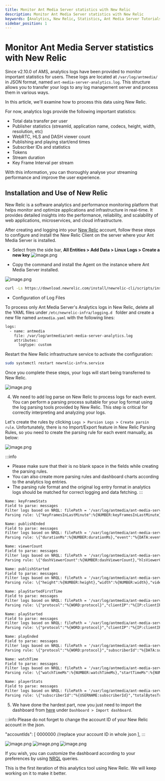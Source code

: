 ```yaml
---
title: Monitor Ant Media Server statistics with New Relic
description: Monitor Ant Media Server statistics with New Relic
keywords: [Analytics, New Relic, Statistics, Ant Media Server Tutorials]
sidebar_position: 1
---
```


# Monitor Ant Media Server statistics with New Relic

Since v2.10.0 of AMS, analytics logs have been provided to monitor important statistics for users. These logs are located at `/var/log/antmedia/` in JSON format, named `ant-media-server-analytics.log`. This structure allows you to transfer your logs to any log management server and process them in various ways. 

In this article, we'll examine how to process this data using New Relic. 

For now, analytics logs provide the following important statistics:

* Total data transfer per user
* Publisher statistics (streamId, application name, codecs, height, width, resolution, etc)
* WebRTC, HLS and DASH viewer count
* Publishing and playing start/end times
* Subscriber IDs and statistics
* Tokens
* Stream duration
* Key Frame Interval per stream

With this information, you can thoroughly analyse your streaming performance and improve the user experience.

## Installation and Use of New Relic

New Relic is a software analytics and performance monitoring platform that helps monitor and optimize applications and infrastructure in real-time. It provides detailed insights into the performance, reliability, and scalability of web applications, microservices, and cloud infrastructure.

After creating and logging into your [New Relic](https://newrelic.com/) account, follow these steps to configure and install the New Relic Client on the server where your Ant Media Server is installed.

- Select from the side bar, **All Entities > Add Data > Linux Logs > Create a new key**
 ![image.png](@site/static/img/analytics/antmedia-analytics-new-relic-1.png)

- Copy the command and install the Agent on the instance where Ant Media Server installed.

![image.png](@site/static/img/analytics/antmedia-analytics-new-relic-2.png)

 ```bash
curl -Ls https://download.newrelic.com/install/newrelic-cli/scripts/install.sh | bash && sudo NEW_RELIC_API_KEY=NRAK-************YI91R NEW_RELIC_ACCOUNT_ID=44799 NEW_RELIC_REGION=EU /usr/local/bin/newrelic install -y
```

- Configuration of Log Files

To process only Ant Media Server's Analytics logs in New Relic, delete all the YAML files under `/etc/newrelic-infra/logging.d ` folder and create a new file named `antmedia.yaml` with the following lines:

```bash
logs:
  - name: antmedia
    file: /var/log/antmedia/ant-media-server-analytics.log
    attributes:
      logtype: custom
```

Restart the New Relic infrastructure service to activate the configuration:

```bash
sudo systemctl restart newrelic-infra.service
```

Once you complete these steps, your logs will start being transferred to New Relic.

![image.png](@site/static/img/analytics/antmedia-analytics-new-relic-3.png)


4. We need to add log parse on New Relic to process logs for each event. You can perform a parsing process suitable for your log format using the log parsing tools provided by New Relic. This step is critical for correctly interpreting and analyzing your logs.

Let's create the rules by clicking `Logs > Parsion Logs > Create parsin rule`. Unfortunately, there is no Import/Export feature in New Relic Parsing Rules, so you need to create the parsing rule for each event manually, as below:

![image.png](@site/static/img/analytics/antmedia-analytics-new-relic-4.png)

:::info
- Please make sure that their is no blank space in the fields while creating the parsing rules.
- You can also create more parsing rules and dashboard charts according to the analytics log entries.
- The parsing rule format and the original log entry format in analytics logs should be matched for correct logging and data fetching.
:::

```html
Name: keyFrameStats
Field to parse: messages
Filter logs based on NRQL: filePath = '/var/log/antmedia/ant-media-server-analytics.log'
Parsing rule: \{"keyFramesInLastMinute":%{NUMBER:keyFramesInLastMinute},"keyFrameIntervalMs":%{NUMBER:keyFrameIntervalMs},"event":"%{DATA:event}","timeMs":%{NUMBER:timeMs},"app":"%{DATA:app}","streamId":"%{DATA:streamId}","logSource":"%{DATA:logSource}"\}

Name: publishEnded
Field to parse: messages
Filter logs based on NRQL: filePath = '/var/log/antmedia/ant-media-server-analytics.log'
Parsing rule: \{"durationMs":%{NUMBER:durationMs},"event":"%{DATA:event}","timeMs":%{NUMBER:timeMs},"app":"%{DATA:app}","streamId":"%{DATA:streamId}","logSource":"%{DATA:logSource}"\}

Name: viewerCount
Field to parse: messages
Filter logs based on NRQL: filePath = '/var/log/antmedia/ant-media-server-analytics.log'
Parsing rule: \{"dashViewerCount":%{NUMBER:dashViewerCount},"hlsViewerCount":%{NUMBER:hlsViewerCount},"webRTCViewerCount":%{NUMBER:webRTCViewerCount},"event":"%{DATA:event}","timeMs":%{NUMBER:timeMs},"app":"%{DATA:app}","streamId":"%{DATA:streamId}","logSource":"%{DATA:logSource}"\}

Name: publishStarted
Field to parse: messages
Filter logs based on NRQL: filePath = '/var/log/antmedia/ant-media-server-analytics.log'
Parsing rule: \{"height":%{NUMBER:height},"width":%{NUMBER:width},"videoCodec":"%{DATA:videoCodec}","audioCodec":"%{DATA:audioCodec}","protocol":"%{WORD:protocol}","event":"%{DATA:event}","timeMs":%{NUMBER:timeMs},"app":"%{DATA:app}","streamId":"%{DATA:streamId}","logSource":"%{DATA:logSource}"\}

Name: playStartedFirstTime
Field to parse: messages
Filter logs based on NRQL: filePath = '/var/log/antmedia/ant-media-server-analytics.log'
Parsing rule: \{"protocol":"%{WORD:protocol}","clientIP":"%{IP:clientIP}","subscriberId":"%{DATA:subscriberId}","event":"%{DATA:event}","timeMs":%{NUMBER:timeMs},"app":"%{DATA:app}","streamId":"%{DATA:streamId}","logSource":"%{DATA:logSource}"\}

Name: playStarted
Field to parse: messages
Filter logs based on NRQL: filePath = '/var/log/antmedia/ant-media-server-analytics.log'
Parsing rule: \{"protocol":"%{WORD:protocol}","clientIP":"%{IP:clientIP}","subscriberId":"%{DATA:subscriberId}","event":"%{DATA:event}","timeMs":%{NUMBER:timeMs},"app":"%{DATA:app}","streamId":"%{DATA:streamId}","logSource":"%{DATA:logSource}"\}

Name: playEnded
Field to parse: messages
Filter logs based on NRQL: filePath = '/var/log/antmedia/ant-media-server-analytics.log'
Parsing rule: \{"protocol":"%{WORD:protocol}","subscriberId":"%{DATA:subscriberId}","event":"%{DATA:event}","timeMs":%{NUMBER:timeMs},"app":"%{DATA:app}","streamId":"%{DATA:streamId}","logSource":"%{DATA:logSource}"\}

Name: watchTime
Field to parse: messages
Filter logs based on NRQL: filePath = '/var/log/antmedia/ant-media-server-analytics.log'
Parsing rule: \{"watchTimeMs":%{NUMBER:watchTimeMs},"startTimeMs":%{NUMBER:startTimeMs},"protocol":"%{WORD:protocol}","clientIP":"%{IP:clientIP}","subscriberId":"%{DATA:subscriberId}","event":"%{DATA:event}","timeMs":%{NUMBER:timeMs},"app":"%{DATA:app}","streamId":"%{DATA:streamId}","logSource":"%{DATA:logSource}"\}

Name: playerStats
Field to parse: messages
Filter logs based on NRQL: filePath = '/var/log/antmedia/ant-media-server-analytics.log'
Parsing rule: \{"subscriberId":"%{USERNAME:subscriberId}","totalBytesTransferred":%{INT:totalBytesTransferred},"byteTransferred":%{INT:byteTransferred},"event":"%{WORD:event}","timeMs":%{NUMBER:timeMs},"app":"%{WORD:app}","streamId":"%{USERNAME:streamId}","logSource":"%{WORD:logSource}"\}
```

5. We have done the hardest part, now you just need to import the dashboard from [here](https://raw.githubusercontent.com/ant-media/Scripts/master/monitor/ams-new-relic-dashboard.json) under `Dashboard > Import dashboard`. 

:::info
Please do not forget to change the account ID of your New Relic account in the json.

 "accountIds": [
                  0000000  //replace your account ID in whole json
                ],
 :::

![image.png](@site/static/img/analytics/antmedia-analytics-new-relic-5.png)
![image.png](@site/static/img/analytics/antmedia-analytics-new-relic-6.png)
![image.png](@site/static/img/analytics/antmedia-analytics-new-relic-7.png)


If you wish, you can customize the dashboard according to your preferences by using [NRQL](https://docs.newrelic.com/docs/nrql/get-started/introduction-nrql-new-relics-query-language/) queries.

This is the first iteration of this analytics tool using New Relic. We will keep working on it to make it better.

